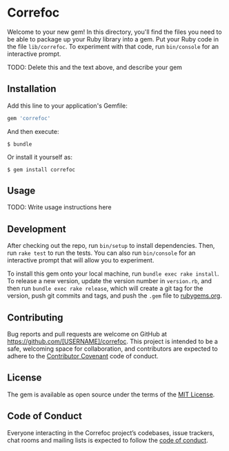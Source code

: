 # Correfoc

Welcome to your new gem! In this directory, you'll find the files you need to be able to package up your Ruby library into a gem. Put your Ruby code in the file `lib/correfoc`. To experiment with that code, run `bin/console` for an interactive prompt.

TODO: Delete this and the text above, and describe your gem

## Installation

Add this line to your application's Gemfile:

```ruby
gem 'correfoc'
```

And then execute:

    $ bundle

Or install it yourself as:

    $ gem install correfoc

## Usage

TODO: Write usage instructions here

## Development

After checking out the repo, run `bin/setup` to install dependencies. Then, run `rake test` to run the tests. You can also run `bin/console` for an interactive prompt that will allow you to experiment.

To install this gem onto your local machine, run `bundle exec rake install`. To release a new version, update the version number in `version.rb`, and then run `bundle exec rake release`, which will create a git tag for the version, push git commits and tags, and push the `.gem` file to [rubygems.org](https://rubygems.org).

## Contributing

Bug reports and pull requests are welcome on GitHub at https://github.com/[USERNAME]/correfoc. This project is intended to be a safe, welcoming space for collaboration, and contributors are expected to adhere to the [Contributor Covenant](http://contributor-covenant.org) code of conduct.

## License

The gem is available as open source under the terms of the [MIT License](https://opensource.org/licenses/MIT).

## Code of Conduct

Everyone interacting in the Correfoc project’s codebases, issue trackers, chat rooms and mailing lists is expected to follow the [code of conduct](https://github.com/[USERNAME]/correfoc/blob/master/CODE_OF_CONDUCT.md).
